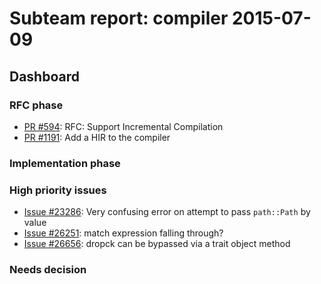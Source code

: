 # Subteam report: compiler 2015-07-09

## Dashboard

### RFC phase

- [PR #594](https://github.com/rust-lang/rfcs/pull/594):
  RFC: Support Incremental Compilation
- [PR #1191](https://github.com/rust-lang/rfcs/pull/1191):
  Add a HIR to the compiler

### Implementation phase


### High priority issues

- [Issue #23286](https://github.com/rust-lang/rust/issues/23286):
  Very confusing error on attempt to pass `path::Path` by value
- [Issue #26251](https://github.com/rust-lang/rust/issues/26251):
  match expression falling through?
- [Issue #26656](https://github.com/rust-lang/rust/issues/26656):
  dropck can be bypassed via a trait object method

### Needs decision

